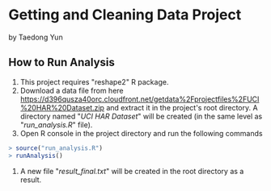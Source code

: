 # Getting and Cleaning Data Project

by Taedong Yun

## How to Run Analysis

1. This project requires "reshape2" R package.
1. Download a data file from here https://d396qusza40orc.cloudfront.net/getdata%2Fprojectfiles%2FUCI%20HAR%20Dataset.zip and extract it in the project's root directory. A directory named "*UCI HAR Dataset*" will be created (in the same level as "*run_analysis.R*" file).
1. Open R console in the project directory and run the following commands
```R
> source("run_analysis.R")
> runAnalysis()
```
1. A new file "*result_final.txt*" will be created in the root directory as a result.